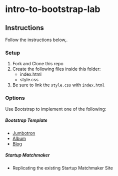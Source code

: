 # intro-to-bootstrap-lab

## Instructions
Follow the instructions below,.

### Setup
1. Fork and Clone this repo
1. Create the following files inside this folder: 
	- index.html
	- style.css
3. Be sure to link the `style.css` with `index.html`

### Options

Use Bootstrap to implement one of the following: 

##### Bootstrap Template
- [Jumbotron](http://getbootstrap.com/examples/offcanvas/) 
- [Album](https://getbootstrap.com/docs/4.0/examples/album/)
- [Blog](https://getbootstrap.com/docs/4.0/examples/blog/)

##### Startup Matchmaker

- Replicating the existing Startup Matchmaker Site

